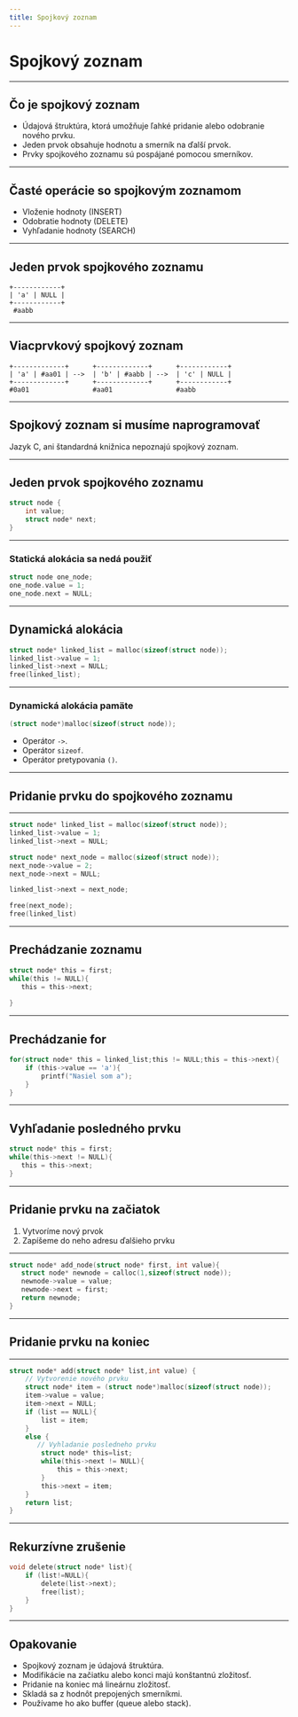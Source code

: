 ```yaml
---
title: Spojkový zoznam
---
```

# Spojkový zoznam

---
## Čo je spojkový zoznam

- Údajová štruktúra, ktorá umožňuje ľahké pridanie alebo odobranie nového prvku.
- Jeden prvok obsahuje hodnotu a smerník na ďalší prvok.
- Prvky spojkového zoznamu sú pospájané pomocou smerníkov.

---
## Časté operácie so spojkovým zoznamom

- Vloženie hodnoty (INSERT)
- Odobratie hodnoty (DELETE)
- Vyhľadanie hodnoty (SEARCH)

---
## Jeden prvok spojkového zoznamu

    +------------+
    | 'a' | NULL |
    +------------+
	 #aabb

---
## Viacprvkový spojkový zoznam

    +-------------+      +-------------+      +------------+
    | 'a' | #aa01 | -->  | 'b' | #aabb | -->  | 'c' | NULL |
    +-------------+      +-------------+      +------------+
	#0a01                #aa01                #aabb

---
## Spojkový zoznam si musíme naprogramovať

Jazyk C, ani štandardná knižnica nepoznajú spojkový zoznam.

---
## Jeden prvok spojkového zoznamu

```c
struct node {
    int value;
    struct node* next;
}
```
---
### Statická alokácia sa nedá použiť

```c
struct node one_node;
one_node.value = 1;
one_node.next = NULL;
```

---
## Dynamická alokácia 

```c
struct node* linked_list = malloc(sizeof(struct node));
linked_list->value = 1;
linked_list->next = NULL;
free(linked_list);
```

---
### Dynamická alokácia pamäte

```c
(struct node*)malloc(sizeof(struct node));
```

- Operátor `->`.
- Operátor `sizeof`.
- Operátor pretypovania `()`.

---
## Pridanie prvku do spojkového zoznamu

---

```c
struct node* linked_list = malloc(sizeof(struct node));
linked_list->value = 1;
linked_list->next = NULL;

struct node* next_node = malloc(sizeof(struct node));
next_node->value = 2;
next_node->next = NULL;

linked_list->next = next_node;

free(next_node);
free(linked_list)
```
---
## Prechádzanie zoznamu

```c
struct node* this = first;
while(this != NULL){
   this = this->next;
  
}
```

---
## Prechádzanie  for

```c
for(struct node* this = linked_list;this != NULL;this = this->next){
    if (this->value == 'a'){
    	printf("Nasiel som a");
    }
}
```
---
## Vyhľadanie posledného prvku

```c
struct node* this = first;
while(this->next != NULL){
   this = this->next;
}
```

---
## Pridanie prvku na začiatok

1. Vytvoríme nový prvok
1. Zapíšeme do neho adresu ďalšieho prvku

---
```c
struct node* add_node(struct node* first, int value){
   struct node* newnode = calloc(1,sizeof(struct node));
   newnode->value = value;
   newnode->next = first;
   return newnode;
}
```

---
## Pridanie prvku na koniec 

---
```c
struct node* add(struct node* list,int value) {
    // Vytvorenie nového prvku
    struct node* item = (struct node*)malloc(sizeof(struct node));
    item->value = value;
    item->next = NULL;
    if (list == NULL){
        list = item;
    }
    else {
       // Vyhladanie posledneho prvku
        struct node* this=list;
        while(this->next != NULL){
            this = this->next;
        }
        this->next = item;
    }
    return list;
}
```

---
## Rekurzívne zrušenie

```c
void delete(struct node* list){
    if (list!=NULL){
        delete(list->next);
        free(list);
    }
}
```

---
## Opakovanie

- Spojkový zoznam je údajová štruktúra.
- Modifikácie na začiatku alebo konci majú konštantnú zložitosť.
- Pridanie na koniec má lineárnu zložitosť.
- Skladá sa z hodnôt prepojených smerníkmi.
- Používame ho ako buffer (queue alebo stack).

